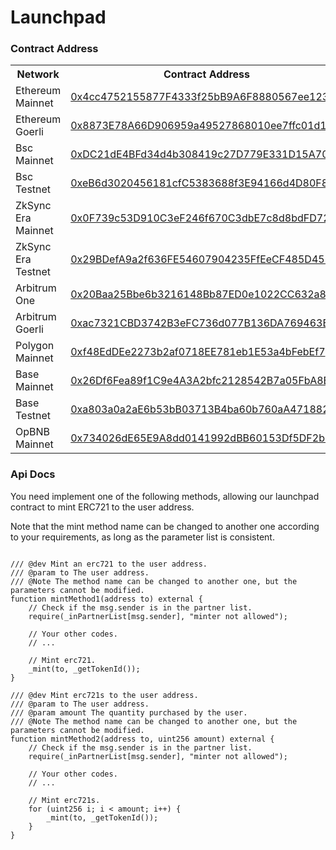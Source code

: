 # Launchpad

### Contract Address

  <table>
  <tr>
  <th>Network</th>
  <th>Contract Address</th>
  </tr>

  <tr><td>Ethereum Mainnet</td><td>
    <a href="https://etherscan.io/address/0x4cc4752155877f4333f25bb9a6f8880567ee1231#code">0x4cc4752155877F4333f25bB9A6F8880567ee1231</a>
  </td></tr>

  <tr><td>Ethereum Goerli</td><td>
  <a href="https://goerli.etherscan.io/address/0x8873e78a66d906959a49527868010ee7ffc01d12#code">0x8873E78A66D906959a49527868010ee7ffc01d12</a>
  </td></tr>

  <tr><td>Bsc Mainnet</td><td>
    <a href="https://bscscan.com/address/0xdc21de4bfd34d4b308419c27d779e331d15a7064#code">0xDC21dE4BFd34d4b308419c27D779E331D15A7064</a>
  </td></tr>

  <tr><td>Bsc Testnet</td><td>
  <a href="https://testnet.bscscan.com/address/0xeb6d3020456181cfc5383688f3e94166d4d80f84#code">0xeB6d3020456181cfC5383688f3E94166d4D80F84</a>
  </td></tr>

  <tr><td>ZkSync Era Mainnet</td><td>
    <a href="https://explorer.zksync.io/address/0x0F739c53D910C3eF246f670C3dbE7c8d8bdFD72b#contract">0x0F739c53D910C3eF246f670C3dbE7c8d8bdFD72b</a>
  </td></tr>

  <tr><td>ZkSync Era Testnet</td><td>
    <a href="https://goerli.explorer.zksync.io/address/0x29BDefA9a2f636FE54607904235FfEeCF485D45F#contract">0x29BDefA9a2f636FE54607904235FfEeCF485D45F</a>
  </td></tr>

  <tr><td>Arbitrum One</td><td>
    <a href="https://arbiscan.io/address/0x20Baa25Bbe6b3216148Bb87ED0e1022CC632a80E#code">0x20Baa25Bbe6b3216148Bb87ED0e1022CC632a80E</a>
  </td></tr>

  <tr><td>Arbitrum Goerli</td><td>
    <a href="https://goerli.arbiscan.io/address/0xac7321CBD3742B3eFC736d077B136DA769463B9D#code">0xac7321CBD3742B3eFC736d077B136DA769463B9D</a>
  </td></tr>

  <tr><td>Polygon Mainnet</td><td>
    <a href="https://polygonscan.com/address/0xf48EdDEe2273b2af0718EE781eb1E53a4bFebEf7">0xf48EdDEe2273b2af0718EE781eb1E53a4bFebEf7</a>
  </td></tr>

  <tr><td>Base Mainnet</td><td>
    <a href="https://basescan.org/address/0x26Df6Fea89f1C9e4A3A2bfc2128542B7a05FbA8E#code">0x26Df6Fea89f1C9e4A3A2bfc2128542B7a05FbA8E</a>
  </td></tr>

  <tr><td>Base Testnet</td><td>
    <a href="https://goerli.basescan.org/address/0xa803a0a2aE6b53bB03713B4ba60b760aA4718825#code">0xa803a0a2aE6b53bB03713B4ba60b760aA4718825</a>
  </td></tr>

  <tr><td>OpBNB Mainnet</td><td>
    <a href="https://mainnet.opbnbscan.com/address/0x734026dE65E9A8dd0141992dBB60153Df5DF2b57?p=1&tab=Contract">0x734026dE65E9A8dd0141992dBB60153Df5DF2b57</a>
  </td></tr>
  
  </table>

### Api Docs

You need implement one of the following methods, allowing our launchpad contract to mint ERC721 to the user address.

Note that the mint method name can be changed to another one according to your requirements, as long as the parameter list is consistent.

```solidity

/// @dev Mint an erc721 to the user address.
/// @param to The user address.
/// @Note The method name can be changed to another one, but the parameters cannot be modified.
function mintMethod1(address to) external {
    // Check if the msg.sender is in the partner list.
    require(_inPartnerList[msg.sender], "minter not allowed");
    
    // Your other codes.
    // ...
    
    // Mint erc721.
    _mint(to, _getTokenId());
}

/// @dev Mint erc721s to the user address.
/// @param to The user address.
/// @param amount The quantity purchased by the user.
/// @Note The method name can be changed to another one, but the parameters cannot be modified.
function mintMethod2(address to, uint256 amount) external {
    // Check if the msg.sender is in the partner list.
    require(_inPartnerList[msg.sender], "minter not allowed");

    // Your other codes.
    // ...

    // Mint erc721s.
    for (uint256 i; i < amount; i++) {
        _mint(to, _getTokenId());
    }
}

```
